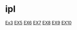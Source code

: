# ipl
<html>
  <body>
    <a href="Ex3/Ex3/main.html">Ex3</a>
    <a href="Ex5/basic.html">EX5</a>
    <a href="Ex6/basic.html">EX6</a>
    <a href="Ex7/basic.html">EX7</a>
    <a href="Ex8/basic.html">EX8</a>
    <a href="Ex9/basic.html">EX9</a>
    <a href="EX10">EX10</a>
  </body>
  </html>
  
